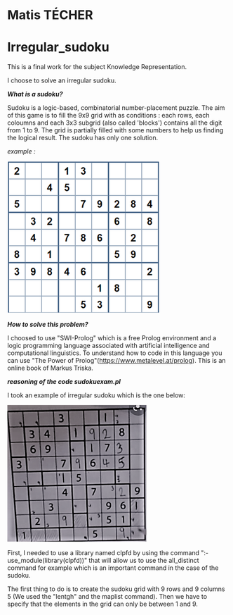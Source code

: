 # Matis TÉCHER 


# Irregular_sudoku
This is a final work for the subject Knowledge Representation.

I choose to solve an irregular sudoku.

***What is a sudoku?***

Sudoku is a logic-based, combinatorial number-placement puzzle. The aim of this game is to fill the 9x9 grid with as conditions : each rows, each coloumns and each 3x3 subgrid (also called 'blocks') contains all the digit from 1 to 9. The grid is partially filled with some numbers to help us finding the logical result. The sudoku has only one solution.

*example :*

![alt text](./example2.png)

***How to solve this problem?***

I choosed to use "SWI-Prolog" which is a free Prolog environment and a logic programming language associated with artificial intelligence and computational linguistics. To understand how to code in this language you can use "The Power of Prolog"(https://www.metalevel.at/prolog). This is an online book of Markus Triska. 

***reasoning of the code sudokuexam.pl***

I took an example of irregular sudoku which is the one below:

![alt text](./irregular_sudoku_example.png)

First, I needed to use a library named clpfd by using the command ":- use_module(library(clpfd))" that will allow us to use the all_distinct command for example which is an important command in the case of the sudoku.

The first thing to do is to create the sudoku grid with 9 rows and 9 columns 5 (We used the "lentgh" and the maplist command). Then we have to specify that the elements in the grid can only be between 1 and 9. 
